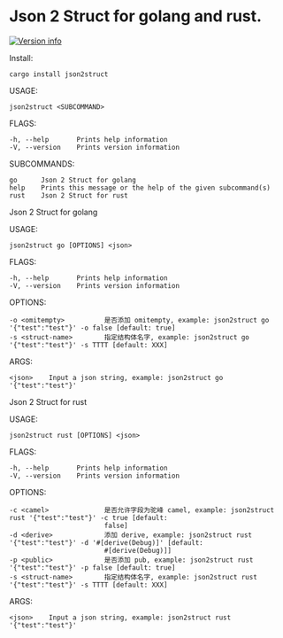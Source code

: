 # Json 2 Struct for golang and rust.
[![Version info](https://img.shields.io/crates/v/json2struct.svg)](https://crates.io/crates/json2struct)

Install:

    cargo install json2struct

USAGE:

    json2struct <SUBCOMMAND>

FLAGS:

    -h, --help       Prints help information
    -V, --version    Prints version information

SUBCOMMANDS:

    go      Json 2 Struct for golang
    help    Prints this message or the help of the given subcommand(s)
    rust    Json 2 Struct for rust

Json 2 Struct for golang

USAGE:

    json2struct go [OPTIONS] <json>

FLAGS:

    -h, --help       Prints help information
    -V, --version    Prints version information

OPTIONS:

    -o <omitempty>          是否添加 omitempty, example: json2struct go '{"test":"test"}' -o false [default: true]
    -s <struct-name>        指定结构体名字, example: json2struct go '{"test":"test"}' -s TTTT [default: XXX]

ARGS:

    <json>    Input a json string, example: json2struct go '{"test":"test"}'

Json 2 Struct for rust

USAGE:

    json2struct rust [OPTIONS] <json>

FLAGS:

    -h, --help       Prints help information
    -V, --version    Prints version information

OPTIONS:

    -c <camel>              是否允许字段为驼峰 camel, example: json2struct rust '{"test":"test"}' -c true [default:
                            false]
    -d <derive>             添加 derive, example: json2struct rust '{"test":"test"}' -d '#[derive(Debug)]' [default:
                            #[derive(Debug)]]
    -p <public>             是否添加 pub, example: json2struct rust '{"test":"test"}' -p false [default: true]
    -s <struct-name>        指定结构体名字, example: json2struct rust '{"test":"test"}' -s TTTT [default: XXX]

ARGS:

    <json>    Input a json string, example: json2struct rust '{"test":"test"}'
